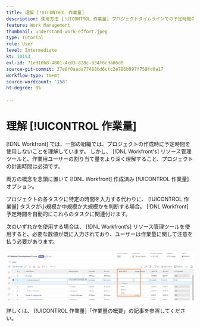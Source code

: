 ```yaml
---
title: 理解 [!UICONTROL 作業量]
description: 使用方法 [!UICONTROL 作業量] プロジェクトタイムラインでの予定時間の代わりに使用します。
feature: Work Management
thumbnail: understand-work-effort.jpeg
type: Tutorial
role: User
level: Intermediate
kt: 10153
exl-id: 71ed10b8-4801-4cd3-828c-334f6c3a86d8
source-git-commit: 27e8f0aada77488bd6cfc2e786b997f759fd0a17
workflow-type: tm+mt
source-wordcount: '158'
ht-degree: 0%

---
```


# 理解 [!UICONTROL 作業量]

[!DNL Workfront] では、一部の組織では、プロジェクトの作成時に予定時間を使用しないことを理解しています。 しかし、 [!DNL Workfront's] リソース管理ツールと、作業用ユーザーの割り当て量をより深く理解すること、プロジェクトの計画時間は必須です。

両方の概念を念頭に置いて [!DNL Workfront] 作成済み [!UICONTROL 作業量] オプション。

プロジェクトの各タスクに特定の時間を入力する代わりに、 [!UICONTROL 作業量] タスクが小規模か中規模か大規模かを判断する場合。 [!DNL Workfront] 予定時間を自動的にこれらのタスクに関連付けます。

次のいずれかを使用する場合は、 [!DNL Workfront’s] リソース管理ツールを使用すると、必要な数値が既に入力されており、ユーザーは作業量に関して注意を払う必要があります。

![次を使用したプロジェクトタスクリスト [!UICONTROL 作業量] 列](assets/planner-fund-work-effort.png)

<!---
need hyperlink below
--->

詳しくは、 [!UICONTROL 作業量]「作業量の概要」の記事を参照してください。
